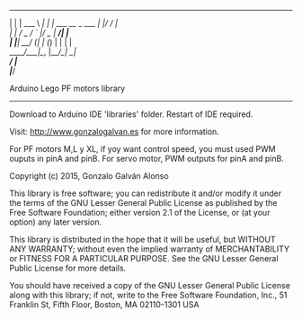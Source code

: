  _                     ____________ 
| |                    | ___ \  ___|
| |     ___  __ _  ___ | |_/ / |_   
| |    / _ \/ _` |/ _ \|  __/|  _|  
| |___|  __/ (_| | (_) | |   | |    
\_____/\___|\__, |\___/\_|   \_|    
             __/ |                  
            |___/                   
                                 		
Arduino Lego PF motors library
*****************************************************************

Download to Arduino IDE 'libraries' folder. Restart of IDE required.

Visit: http://www.gonzalogalvan.es for more information.

For PF motors M,L y XL, if yoy want control speed, you must used PWM ouputs in pinA and pinB. 
For servo motor, PWM outputs for pinA and pinB.
   
Copyright (c) 2015, Gonzalo Galván Alonso

  This library is free software; you can redistribute it and/or
  modify it under the terms of the GNU Lesser General Public
  License as published by the Free Software Foundation; either
  version 2.1 of the License, or (at your option) any later version.

  This library is distributed in the hope that it will be useful,
  but WITHOUT ANY WARRANTY; without even the implied warranty of
  MERCHANTABILITY or FITNESS FOR A PARTICULAR PURPOSE.  See the GNU
  Lesser General Public License for more details.

  You should have received a copy of the GNU Lesser General Public
  License along with this library; if not, write to the Free Software
  Foundation, Inc., 51 Franklin St, Fifth Floor, Boston, MA  02110-1301  USA